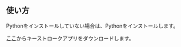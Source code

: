 ## 使い方
Pythonをインストールしていない場合は、Pythonをインストールします。

[ここ](https://github.com/PrintMender/Key-Stroke/releases/tag/Python)からキーストロークアプリをダウンロードします。
